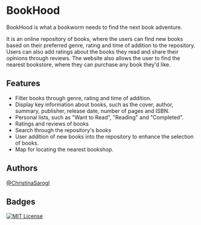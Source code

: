 # BookHood

BookHood is what a bookworm needs to find the next book adventure.

It is an online repository of books, where the users can find new books based on their preferred genre, rating and time of addition to the repository. Users can also add ratings about the books they read and share their opinions through reviews. The website also allows the user to find the nearest bookstore, where they can purchase any book they'd like.




## Features

- Filter books through genre, rating and time of addition.
- Display key information about books, such as the cover, author, summary, publisher, release date, number of pages and ISBN.
- Personal lists, such as "Want to Read", "Reading" and "Completed".
- Ratings and reviews of books
- Search through the repository's books
- User addition of new books into the repository to enhance the selection of books.
- Map for locating the nearest bookshop.
## Authors

[@ChristinaSarogl](https://github.com/ChristinaSarogl)

## Badges
[![MIT License](https://img.shields.io/badge/License-MIT-green.svg)](https://choosealicense.com/licenses/mit/)

